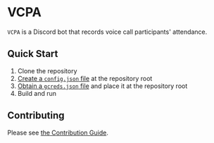 # VCPA

`VCPA` is a Discord bot that records voice call participants' attendance.

## Quick Start

1. Clone the repository
2. [Create a `config.json` file](https://github.com/binusgdc/VCPA/wiki/Setup#configjson) at the repository root
3. [Obtain a `gcreds.json` file](https://github.com/binusgdc/VCPA/wiki/Setup#gcredsjson) and place it at the repository root
4. Build and run

## Contributing

Please see [the Contribution Guide](CONTRIBUTING.md).
